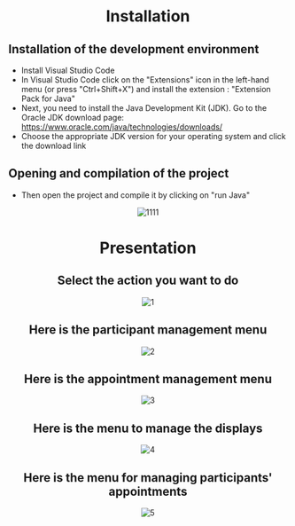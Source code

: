 <div align="center">
  
# Installation
  
</div>

## Installation of the development environment
  
 - Install Visual Studio Code 
 - In Visual Studio Code click on the "Extensions" icon in the left-hand menu (or press "Ctrl+Shift+X") and install the extension : "Extension Pack for Java"
 - Next, you need to install the Java Development Kit (JDK). Go to the Oracle JDK download page: https://www.oracle.com/java/technologies/downloads/ 
 - Choose the appropriate JDK version for your operating system and click the download link


## Opening and compilation of the project

 - Then open the project and compile it by clicking on "run Java"

<div align="center">
  
![1111](https://github.com/YassineProDev/Java_AppointmentBookManagement/assets/120946916/4786b8dc-863e-4f80-8480-a81c99067c6c)
  
</div>

<div align="center">
  
# Presentation
  
## Select the action you want to do
![1](https://github.com/YassineProDev/Java_AppointmentBookManagement/assets/120946916/a9c70c5f-8cf5-415e-b56a-af72782f4f57)
  
## Here is the participant management menu
![2](https://github.com/YassineProDev/Java_AppointmentBookManagement/assets/120946916/7138ea65-782e-4818-85f5-b340ee3cee9b)

## Here is the appointment management menu
![3](https://github.com/YassineProDev/Java_AppointmentBookManagement/assets/120946916/a842e961-4ac6-455b-a65e-6fc71bec7256)

## Here is the menu to manage the displays
![4](https://github.com/YassineProDev/Java_AppointmentBookManagement/assets/120946916/e57248c0-2f99-4c48-b872-aef7ef50ad14)
  
## Here is the menu for managing participants' appointments
![5](https://github.com/YassineProDev/Java_AppointmentBookManagement/assets/120946916/ecba44da-5782-4c21-b508-324e874e3b8c)

</div>
